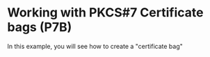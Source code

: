 # Working with PKCS#7 Certificate bags (P7B)

In this example, you will see how to create a "certificate bag" 
